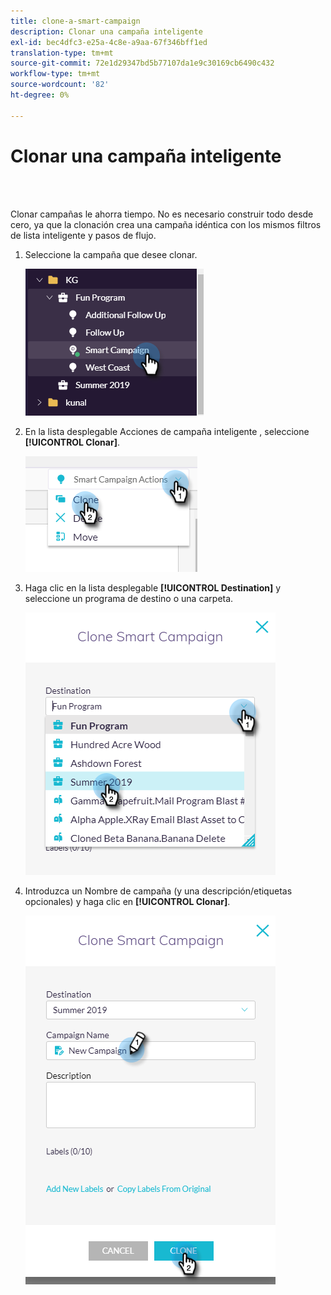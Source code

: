 ```yaml
---
title: clone-a-smart-campaign
description: Clonar una campaña inteligente
exl-id: bec4dfc3-e25a-4c8e-a9aa-67f346bff1ed
translation-type: tm+mt
source-git-commit: 72e1d29347bd5b77107da1e9c30169cb6490c432
workflow-type: tm+mt
source-wordcount: '82'
ht-degree: 0%

---
```


# Clonar una campaña inteligente

<br> 

Clonar campañas le ahorra tiempo. No es necesario construir todo desde cero, ya que la clonación crea una campaña idéntica con los mismos filtros de lista inteligente y pasos de flujo.

1. Seleccione la campaña que desee clonar.

   ![Imagen uno](/help/sky/assets/smart-campaigns/clone-a-smart-campaign/clone-a-smart-campaign-1.png)

1. En la lista desplegable Acciones de campaña inteligente , seleccione **[!UICONTROL Clonar]**.

   ![Imagen dos](/help/sky/assets/smart-campaigns/clone-a-smart-campaign/clone-a-smart-campaign-2.png)

1. Haga clic en la lista desplegable **[!UICONTROL Destination]** y seleccione un programa de destino o una carpeta.

   ![Imagen tres](/help/sky/assets/smart-campaigns/clone-a-smart-campaign/clone-a-smart-campaign-3.png)

1. Introduzca un Nombre de campaña (y una descripción/etiquetas opcionales) y haga clic en **[!UICONTROL Clonar]**.

   ![Imagen Cuatro](/help/sky/assets/smart-campaigns/clone-a-smart-campaign/clone-a-smart-campaign-4.png)

